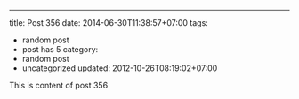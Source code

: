 ---
title: Post 356
date: 2014-06-30T11:38:57+07:00
tags:
  - random post
  - post has 5
category:
  - random post
  - uncategorized
updated: 2012-10-26T08:19:02+07:00

This is content of post 356